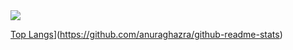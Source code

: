 <a href="https://github.com/anuraghazra/github-readme-stats">
  <img align="center" src="https://github-readme-stats.vercel.app/api?username=TheCulliganMan&count_private=true&show_icons=true&include_all_commits=true&hide_border=true&hide_title=true" />
</a>

[Top Langs](https://github-readme-stats.vercel.app/api/top-langs/?username=TheCulliganMan&hide=assembly,html)](https://github.com/anuraghazra/github-readme-stats)

